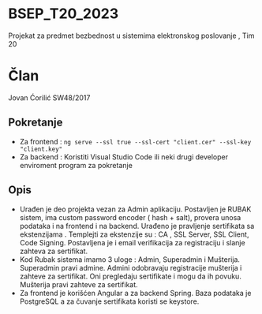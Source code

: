 # BSEP_T20_2023
Projekat za predmet bezbednost u sistemima elektronskog poslovanje , Tim 20

# Član
Jovan Ćorilić SW48/2017

## Pokretanje
- Za frontend :
`
ng serve --ssl true --ssl-cert "client.cer" --ssl-key "client.key"
` <br>
- Za backend : Koristiti Visual Studio Code ili neki drugi developer enviroment program za pokretanje
## Opis
- Urađen je deo projekta vezan za Admin aplikaciju. Postavljen je RUBAK sistem, ima custom password encoder ( hash + salt), provera unosa podataka i na frontend i na backend. Urađeno je pravljenje sertifikata sa ekstenzijama . Templejti za ekstenzije su :  CA , SSL Server, SSL Client, Code Signing. Postavljena je i email verifikacija za registraciju i slanje zahteva za sertifikat. <br>
- Kod Rubak sistema imamo 3 uloge : Admin, Superadmin i Mušterija. Superadmin pravi admine. Admini odobravaju registracije mušterija i zahteve za sertifikat. Oni pregledaju sertifikate i mogu da ih povuku. Mušterija pravi zahteve za sertifikat.<br>
- Za frontend je korišćen Angular a za backend Spring. Baza podataka je PostgreSQL a za čuvanje sertifikata koristi se keystore.
